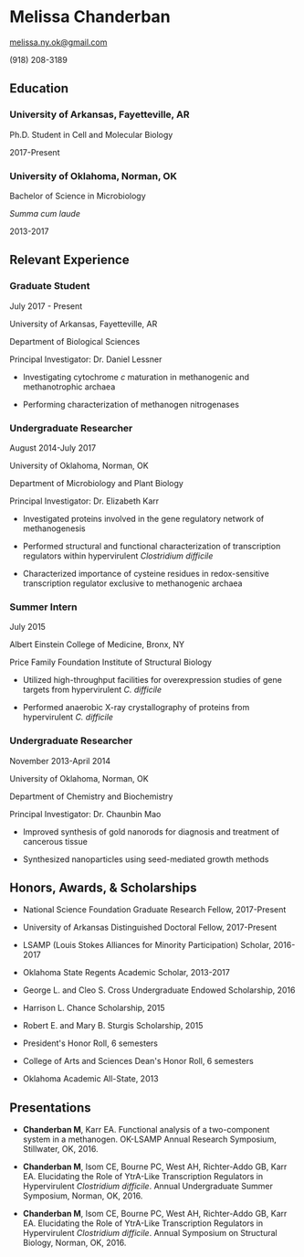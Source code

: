 # Melissa Chanderban
melissa.ny.ok@gmail.com

(918) 208-3189

## Education

### **University of Arkansas**, Fayetteville, AR

Ph.D. Student in Cell and Molecular Biology

2017-Present

### **University of Oklahoma**, Norman, OK

Bachelor of Science in Microbiology

*Summa cum laude*

2013-2017

## Relevant Experience

### **Graduate Student**

July 2017 - Present

University of Arkansas, Fayetteville, AR

Department of Biological Sciences

Principal Investigator: Dr. Daniel Lessner

* Investigating cytochrome *c* maturation in methanogenic and methanotrophic archaea

* Performing characterization of methanogen nitrogenases


### **Undergraduate Researcher**

August 2014-July 2017

University of Oklahoma, Norman, OK

Department of Microbiology and Plant Biology

Principal Investigator: Dr. Elizabeth Karr

- Investigated proteins involved in the gene regulatory network of methanogenesis

- Performed structural and functional characterization of transcription regulators within hypervirulent *Clostridium difficile*

- Characterized importance of cysteine residues in redox-sensitive transcription regulator exclusive to methanogenic archaea


### **Summer Intern**

July 2015

Albert Einstein College of Medicine, Bronx, NY

Price Family Foundation Institute of Structural Biology

- Utilized high-throughput facilities for overexpression studies of gene targets from hypervirulent *C. difficile*

- Performed anaerobic X-ray crystallography of proteins from hypervirulent *C. difficile*


### **Undergraduate Researcher**

November 2013-April 2014

University of Oklahoma, Norman, OK

Department of Chemistry and Biochemistry

Principal Investigator: Dr. Chaunbin Mao

- Improved synthesis of gold nanorods for diagnosis and treatment of cancerous tissue

- Synthesized nanoparticles using seed-mediated growth methods

## Honors, Awards, & Scholarships
- National Science Foundation Graduate Research Fellow, 2017-Present

- University of Arkansas Distinguished Doctoral Fellow, 2017-Present

- LSAMP (Louis Stokes Alliances for Minority Participation) Scholar, 2016-2017

- Oklahoma State Regents Academic Scholar, 2013-2017

- George L. and Cleo S. Cross Undergraduate Endowed Scholarship, 2016

- Harrison L. Chance Scholarship, 2015

- Robert E. and Mary B. Sturgis Scholarship, 2015

- President's Honor Roll, 6 semesters

- College of Arts and Sciences Dean's Honor Roll, 6 semesters

- Oklahoma Academic All-State, 2013


## Presentations

- **Chanderban M**, Karr EA. Functional analysis of a two-component system in a methanogen. OK-LSAMP Annual Research Symposium, Stillwater, OK, 2016.

- **Chanderban M**, Isom CE, Bourne PC, West AH, Richter-Addo GB, Karr EA. Elucidating the Role of YtrA-Like Transcription Regulators in Hypervirulent *Clostridium difficile*. Annual Undergraduate Summer Symposium, Norman, OK, 2016.

- **Chanderban M**, Isom CE, Bourne PC, West AH, Richter-Addo GB, Karr EA. Elucidating the Role of YtrA-Like Transcription Regulators in Hypervirulent *Clostridium difficile*. Annual Symposium on Structural Biology, Norman, OK, 2016.
